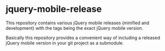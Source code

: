 jquery-mobile-release
=====================

This repository contains various jQuery mobile releases (minified and development) with the tags being the exact jQuery mobile version.

Basically this repository provides a convenient way of including a released jQuery mobile version in your git project as a submodule.
